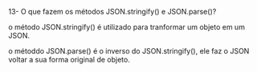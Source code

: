 13- O que fazem os métodos JSON.stringify() e JSON.parse()?

o método JSON.stringify() é utilizado para tranformar um objeto em um JSON.

o métoddo JSON.parse() é o inverso do JSON.stringify(), ele faz o JSON voltar a sua forma original de objeto.